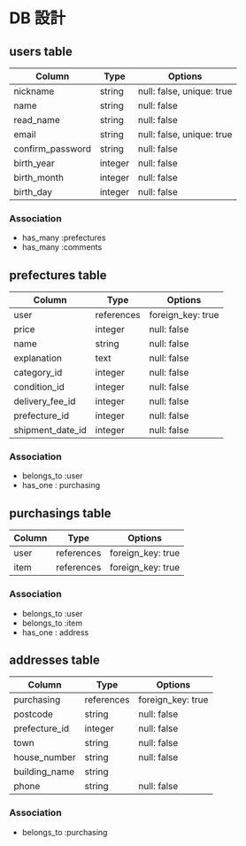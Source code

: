 # DB 設計

## users table
 
| Column             | Type                | Options                   |
|--------------------|---------------------|---------------------------|
| nickname           | string              | null: false, unique: true |
| name               | string              | null: false               |
| read_name          | string              | null: false               |
| email              | string              | null: false, unique: true |
| confirm_password   | string              | null: false               |
| birth_year         | integer             | null: false               |
| birth_month        | integer             | null: false               |
| birth_day          | integer             | null: false               |
 
### Association
* has_many :prefectures
* has_many :comments


## prefectures table

| Column             | Type                | Options                 |
|--------------------|---------------------|-------------------------|
| user               | references          | foreign_key: true       |
| price              | integer             | null: false             |
| name               | string              | null: false             |
| explanation        | text                | null: false             |
| category_id        | integer             | null: false             |
| condition_id       | integer             | null: false             |
| delivery_fee_id    | integer             | null: false             |
| prefecture_id      | integer             | null: false             |
| shipment_date_id   | integer             | null: false             |

### Association

* belongs_to :user
* has_one : purchasing


## purchasings table

| Column             | Type                | Options                 |
|--------------------|---------------------|-------------------------|
| user               | references          | foreign_key: true       |
| item               | references          | foreign_key: true       |

### Association
 
* belongs_to :user
* belongs_to :item
* has_one : address


## addresses table

| Column             | Type                | Options                 |
|--------------------|---------------------|-------------------------|
| purchasing         | references          | foreign_key: true       |
| postcode           | string              | null: false             |
| prefecture_id      | integer             | null: false             |
| town               | string              | null: false             |
| house_number       | string              | null: false             |
| building_name      | string              |                         |
| phone              | string              | null: false             |

### Association

* belongs_to :purchasing


